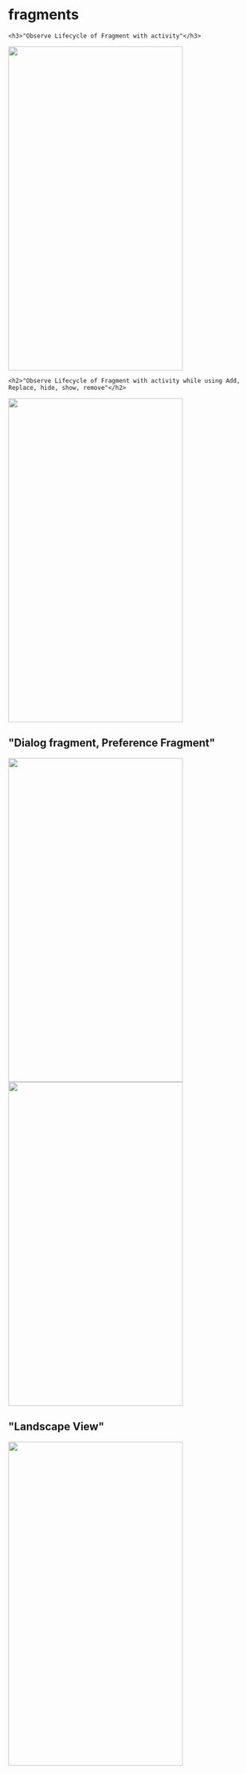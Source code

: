 # fragments


 
<p align="center">
 
    <h3>"Observe Lifecycle of Fragment with activity"</h3>
   <img src="https://user-images.githubusercontent.com/42887995/135827482-383124cf-1d1c-4cef-b3ba-f5122178e366.gif" width="350" height="650"/>
    
   
    <h2>"Observe Lifecycle of Fragment with activity while using Add, Replace, hide, show, remove"</h2>
  <img src="https://user-images.githubusercontent.com/42887995/135827490-ea0e4037-f67f-4f2d-8d38-10342e07d57c.gif" width="350" height="650"/>
   
   <h2>"Dialog fragment, Preference Fragment"</h2>
 <img src="https://user-images.githubusercontent.com/42887995/135827449-d6c3d665-ed09-4abb-81fe-8a0a803f49ad.gif" width="350" height="650"/>
 <img src="https://user-images.githubusercontent.com/42887995/135828458-292c4e09-840e-4806-8b31-4591321e75a7.gif" width="350" height="650"/>
 
 <h2>"Landscape View"</h2>
 <img src="https://user-images.githubusercontent.com/42887995/135827507-a0ba89d6-4ade-479f-be34-539c426e5eb6.gif" width="350" height="650"/>
</p>

